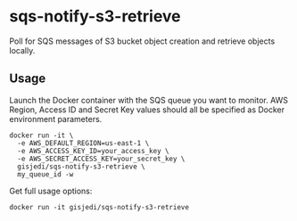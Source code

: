 # sqs-notify-s3-retrieve
Poll for SQS messages of S3 bucket object creation and retrieve objects locally.

## Usage
Launch the Docker container with the SQS queue you want to monitor. AWS Region, Access ID and Secret Key values
should all be specified as Docker environment parameters.

```
docker run -it \
  -e AWS_DEFAULT_REGION=us-east-1 \
  -e AWS_ACCESS_KEY_ID=your_access_key \
  -e AWS_SECRET_ACCESS_KEY=your_secret_key \
  gisjedi/sqs-notify-s3-retrieve \
  my_queue_id -w
```

Get full usage options:

```
docker run -it gisjedi/sqs-notify-s3-retrieve
```
